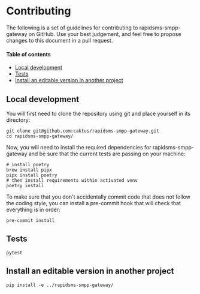 # Contributing

The following is a set of guidelines for contributing to rapidsms-smpp-gateway
on GitHub. Use your best judgement, and feel free to propose changes to this
document in a pull request.


#### Table of contents

* [Local development](#local-development)
* [Tests](#tests)
* [Install an editable version in another project](#install-an-editable-version-in-another-project)


## Local development

You will first need to clone the repository using git and place yourself in its
directory:

```shell
git clone git@github.com:caktus/rapidsms-smpp-gateway.git
cd rapidsms-smpp-gateway/
```

Now, you will need to install the required dependencies for
rapidsms-smpp-gateway and be sure that the current tests are passing on your
machine:

```shell
# install poetry
brew install pipx
pipx install poetry
# then install requirements within activated venv
poetry install
```

To make sure that you don't accidentally commit code that does not follow the
coding style, you can install a pre-commit hook that will check that everything
is in order:

```
pre-commit install
```


## Tests

```shell
pytest
```


## Install an editable version in another project

```shell
pip install -e ../rapidsms-smpp-gateway/
```
